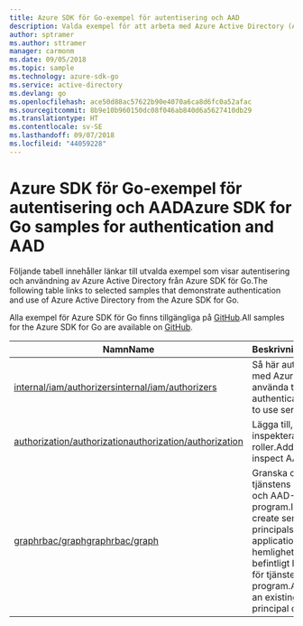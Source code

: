 ```yaml
---
title: Azure SDK för Go-exempel för autentisering och AAD
description: Valda exempel för att arbeta med Azure Active Directory (AAD) och autentisering från Azure SDK för Go.
author: sptramer
ms.author: sttramer
manager: carmonm
ms.date: 09/05/2018
ms.topic: sample
ms.technology: azure-sdk-go
ms.service: active-directory
ms.devlang: go
ms.openlocfilehash: ace50d88ac57622b90e4070a6ca8d6fc0a52afac
ms.sourcegitcommit: 8b9e10b960150dc08f046ab840d6a5627410db29
ms.translationtype: HT
ms.contentlocale: sv-SE
ms.lasthandoff: 09/07/2018
ms.locfileid: "44059228"
---
```

# <a name="azure-sdk-for-go-samples-for-authentication-and-aad"></a><span data-ttu-id="1914a-103">Azure SDK för Go-exempel för autentisering och AAD</span><span class="sxs-lookup"><span data-stu-id="1914a-103">Azure SDK for Go samples for authentication and AAD</span></span>

<span data-ttu-id="1914a-104">Följande tabell innehåller länkar till utvalda exempel som visar autentisering och användning av Azure Active Directory från Azure SDK för Go.</span><span class="sxs-lookup"><span data-stu-id="1914a-104">The following table links to selected samples that demonstrate authentication and use of Azure Active Directory from the Azure SDK for Go.</span></span>

<span data-ttu-id="1914a-105">Alla exempel för Azure SDK för Go finns tillgängliga på [GitHub](https://github.com/Azure-Samples/azure-sdk-for-go-samples).</span><span class="sxs-lookup"><span data-stu-id="1914a-105">All samples for the Azure SDK for Go are available on [GitHub](https://github.com/Azure-Samples/azure-sdk-for-go-samples).</span></span>

| <span data-ttu-id="1914a-106">Namn</span><span class="sxs-lookup"><span data-stu-id="1914a-106">Name</span></span> | <span data-ttu-id="1914a-107">Beskrivning</span><span class="sxs-lookup"><span data-stu-id="1914a-107">Description</span></span> |
|------|-------------|
| [<span data-ttu-id="1914a-108">internal/iam/authorizers</span><span class="sxs-lookup"><span data-stu-id="1914a-108">internal/iam/authorizers</span></span>](https://github.com/Azure-Samples/azure-sdk-for-go-samples/blob/master/internal/iam/authorizers.go) | <span data-ttu-id="1914a-109">Så här autentiserar du med Azure för att använda tjänster.</span><span class="sxs-lookup"><span data-stu-id="1914a-109">How to authenticate with Azure to use services.</span></span> |
| [<span data-ttu-id="1914a-110">authorization/authorization</span><span class="sxs-lookup"><span data-stu-id="1914a-110">authorization/authorization</span></span>](https://github.com/Azure-Samples/azure-sdk-for-go-samples/blob/master/authorization/authorization.go) | <span data-ttu-id="1914a-111">Lägga till, ta bort och inspektera AAD-roller.</span><span class="sxs-lookup"><span data-stu-id="1914a-111">Add, remove, and inspect AAD roles.</span></span> |
| [<span data-ttu-id="1914a-112">graphrbac/graph</span><span class="sxs-lookup"><span data-stu-id="1914a-112">graphrbac/graph</span></span>](https://github.com/Azure-Samples/azure-sdk-for-go-samples/blob/master/graphrbac/graph.go) | <span data-ttu-id="1914a-113">Granska och skapa tjänstens huvudnamn och AAD-program.</span><span class="sxs-lookup"><span data-stu-id="1914a-113">Inspect and create service principals and AAD applications.</span></span> <span data-ttu-id="1914a-114">Lägg till hemligheter till ett befintligt huvudnamn för tjänsten eller ett program.</span><span class="sxs-lookup"><span data-stu-id="1914a-114">Add secrets to an existing service principal or application.</span></span> |
